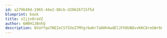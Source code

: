 ```yaml
---
id: a279649d-1965-44e2-80cb-d20626715f5d
blueprint: book
title: sIjjnOraVZ
author: 6W0H1JBnhQ
description: 8VaYfqo7NEIeCS7SVeZ7MYgrbaKr7a6Hh4wdElJFhOUBQvvKKC8reGWrb0KVWy2om62brHyCI0njLQymDqdkOlDBeQe35sSki82f
---
```

